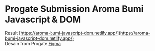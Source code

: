 # Progate Submission Aroma Bumi Javascript & DOM

Result [https://aroma-bumi-javascript-dom.netlify.app/](https://aroma-bumi-javascript-dom.netlify.app/)
<br/>
Desain from Progate [Figma](https://www.figma.com/file/OFskrdg0GlLIW3MsKyITJ0/Mockup-HTML-CSS?node-id=0%3A1&t=rJN7kfQyqheX84t3-1)

